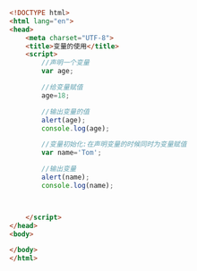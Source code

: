 
<BlogInfo id="388" title="3.变量的使用" author="白日梦想猿" pv=0 read_times=0 pre_cost_time=0分20秒 category="js学习" tag_list="['js学习']" create_time="2020.08.01 13:55:21" update_time="2020.08.01 13:59:07" />

```html
<!DOCTYPE html>
<html lang="en">
<head>
    <meta charset="UTF-8">
    <title>变量的使用</title>
    <script>
        //声明一个变量
        var age;

        //给变量赋值
        age=18;

        //输出变量的值
        alert(age);
        console.log(age);

        //变量初始化:在声明变量的时候同时为变量赋值
        var name='Tom';

        //输出变量
        alert(name);
        console.log(name);



    </script>
</head>
<body>

</body>
</html>
```
